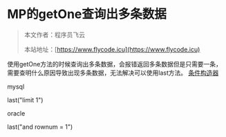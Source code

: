 # MP的getOne查询出多条数据

> 本文作者：程序员飞云
>
> 本站地址：[https://www.flycode.icu](https://www.flycode.icu)


使用getOne方法的时候查询出多条数据，会报错返回多条数据但是只需要一条，需要查明什么原因导致出现多条数据，无法解决可以使用last方法。
[条件构造器](https://baomidou.com/guides/wrapper/#last)

mysql

last("limit 1")

oracle

last("and rownum = 1")